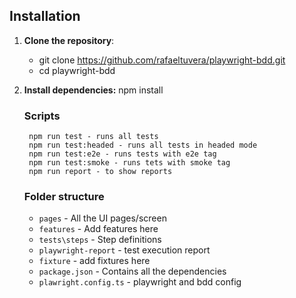 ## Installation

1. **Clone the repository**:
     - git clone https://github.com/rafaeltuvera/playwright-bdd.git
     - cd playwright-bdd
2. **Install dependencies:**
    npm install 

    ### Scripts
        npm run test - runs all tests 
        npm run test:headed - runs all tests in headed mode 
        npm run test:e2e - runs tests with e2e tag 
        npm run test:smoke - runs tets with smoke tag 
        npm run report - to show reports 
        
    ### Folder structure
    - `pages` - All the UI pages/screen
    - `features` - Add features here 
    - `tests\steps` - Step definitions 
    - `playwright-report` - test execution report 
    - `fixture` - add fixtures here 
    - `package.json` - Contains all the dependencies 
    - `plawright.config.ts` - playwright and bdd config 
